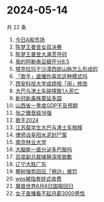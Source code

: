 # 2024-05-14

共 22 条

<!-- BEGIN ZHIHUSEARCH -->
<!-- 最后更新时间 Tue May 14 2024 20:20:33 GMT+0800 (China Standard Time) -->
1. [今日A股市场](https://www.zhihu.com/search?q=今日A股市场)
1. [陈梦王曼昱女双决赛](https://www.zhihu.com/search?q=陈梦王曼昱女双决赛)
1. [陈梦王曼昱大满贯夺冠](https://www.zhihu.com/search?q=陈梦王曼昱大满贯夺冠)
1. [我的阿勒泰豆瓣开分8.5](https://www.zhihu.com/search?q=我的阿勒泰豆瓣开分8.5)
1. [塔克拉玛干沙漠西部山脉怎么形成的](https://www.zhihu.com/search?q=塔克拉玛干沙漠西部山脉怎么形成的)
1. [「歌手」直播你喜欢这种模式吗](https://www.zhihu.com/search?q=「歌手」直播你喜欢这种模式吗)
1. [西安科技大学成绩按「闹」修改](https://www.zhihu.com/search?q=西安科技大学成绩按「闹」修改)
1. [大巴与渣土车碰撞致1人死亡](https://www.zhihu.com/search?q=大巴与渣土车碰撞致1人死亡)
1. [新冠新毒株蔓延多国](https://www.zhihu.com/search?q=新冠新毒株蔓延多国)
1. [山西省一季度GDP不及预期](https://www.zhihu.com/search?q=山西省一季度GDP不及预期)
1. [张之臻晋级16强](https://www.zhihu.com/search?q=张之臻晋级16强)
1. [歌手2024](https://www.zhihu.com/search?q=歌手2024)
1. [江苏载学生大巴与渣土车相撞](https://www.zhihu.com/search?q=江苏载学生大巴与渣土车相撞)
1. [律师谈阜阳水泥封尸案](https://www.zhihu.com/search?q=律师谈阜阳水泥封尸案)
1. [南京林业大学](https://www.zhihu.com/search?q=南京林业大学)
1. [大脑能一直分泌多巴胺吗](https://www.zhihu.com/search?q=大脑能一直分泌多巴胺吗)
1. [百度副总裁璩静深夜致歉](https://www.zhihu.com/search?q=百度副总裁璩静深夜致歉)
1. [辽宁大胜广东](https://www.zhihu.com/search?q=辽宁大胜广东)
1. [椰树强势回应「擦边」被罚](https://www.zhihu.com/search?q=椰树强势回应「擦边」被罚)
1. [wps被指套娃式收费](https://www.zhihu.com/search?q=wps被指套娃式收费)
1. [魔兽世界6月6日国服回归](https://www.zhihu.com/search?q=魔兽世界6月6日国服回归)
1. [女子直播看不起月薪3000男性](https://www.zhihu.com/search?q=女子直播看不起月薪3000男性)
<!-- END ZHIHUSEARCH -->
